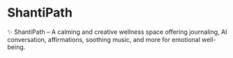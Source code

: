 # ShantiPath
✨ ShantiPath – A calming and creative wellness space offering journaling, AI conversation, affirmations, soothing music, and more for emotional well-being.
